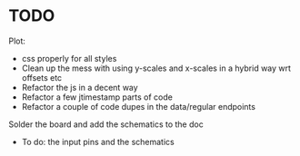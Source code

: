 # TODO

Plot:
  - css properly for all styles
  - Clean up the mess with using y-scales and x-scales in a hybrid way wrt offsets etc
  - Refactor the js in a decent way
  - Refactor a few jtimestamp parts of code
  - Refactor a couple of code dupes in the data/regular endpoints

Solder the board and add the schematics to the doc
  - To do: the input pins and the schematics
